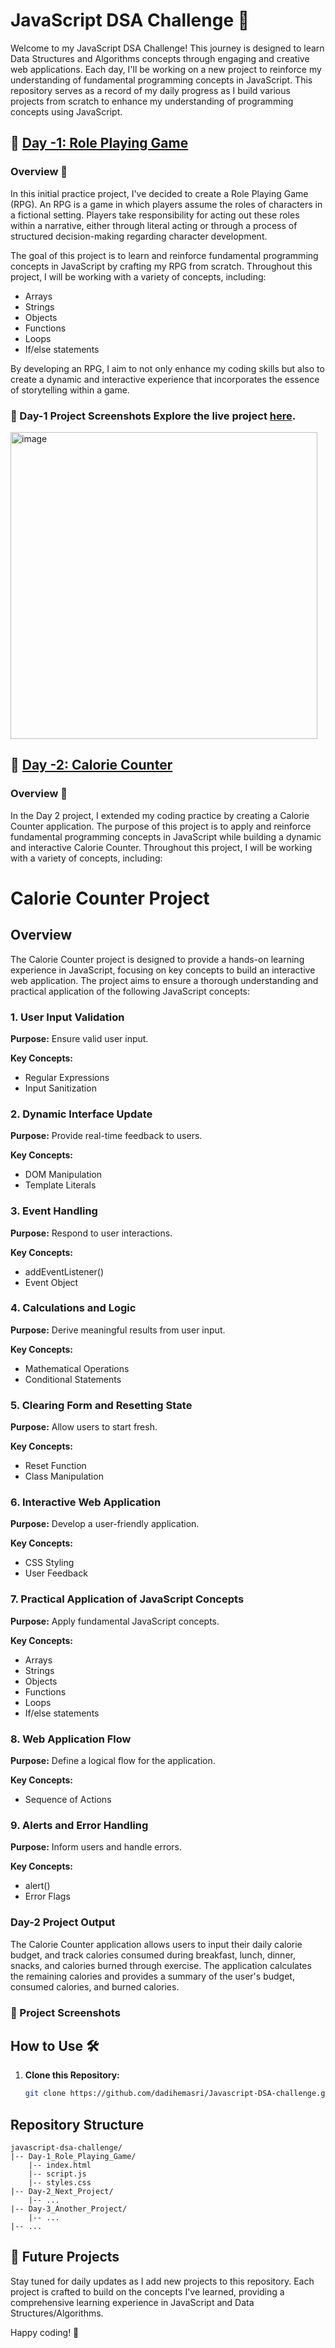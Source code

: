 # JavaScript DSA Challenge 🚀

Welcome to my JavaScript DSA Challenge! This journey is designed to learn Data Structures and Algorithms concepts through engaging and creative web applications. Each day, I'll be working on a new project to reinforce my understanding of fundamental programming concepts in JavaScript. This repository serves as a record of my daily progress as I build various projects from scratch to enhance my understanding of programming concepts using JavaScript.

## 🌟 [Day -1: Role Playing Game](https://dadihemasri.github.io/Role-Playing-game/)

### Overview 📜

In this initial practice project, I've decided to create a Role Playing Game (RPG). An RPG is a game in which players assume the roles of characters in a fictional setting. Players take responsibility for acting out these roles within a narrative, either through literal acting or through a process of structured decision-making regarding character development.

The goal of this project is to learn and reinforce fundamental programming concepts in JavaScript by crafting my RPG from scratch. Throughout this project, I will be working with a variety of concepts, including:

- Arrays
- Strings
- Objects
- Functions
- Loops
- If/else statements

By developing an RPG, I aim to not only enhance my coding skills but also to create a dynamic and interactive experience that incorporates the essence of storytelling within a game.
### 🌈 Day-1 Project Screenshots  Explore the live project [here](https://dadihemasri.github.io/Role-Playing-game/).


<img width="491" alt="image" src="https://github.com/dadihemasri/Javascript-DSA-challenge/assets/85781102/eb8e889e-198f-45b3-b24d-b5c2c64c88dd">

## 🌟 [Day -2: Calorie Counter](https://dadihemasri.github.io/Role-Playing-game/)
### Overview 📜
In the Day 2 project, I extended my coding practice by creating a Calorie Counter application. The purpose of this project is to apply and reinforce fundamental programming concepts in JavaScript while building a dynamic and interactive Calorie Counter.
Throughout this project, I will be working with a variety of concepts, including:
# Calorie Counter Project

## Overview

The Calorie Counter project is designed to provide a hands-on learning experience in JavaScript, focusing on key concepts to build an interactive web application. The project aims to ensure a thorough understanding and practical application of the following JavaScript concepts:

### 1. User Input Validation

**Purpose:** Ensure valid user input.

**Key Concepts:**
- Regular Expressions
- Input Sanitization

### 2. Dynamic Interface Update

**Purpose:** Provide real-time feedback to users.

**Key Concepts:**
- DOM Manipulation
- Template Literals

### 3. Event Handling

**Purpose:** Respond to user interactions.

**Key Concepts:**
- addEventListener()
- Event Object

### 4. Calculations and Logic

**Purpose:** Derive meaningful results from user input.

**Key Concepts:**
- Mathematical Operations
- Conditional Statements

### 5. Clearing Form and Resetting State

**Purpose:** Allow users to start fresh.

**Key Concepts:**
- Reset Function
- Class Manipulation

### 6. Interactive Web Application

**Purpose:** Develop a user-friendly application.

**Key Concepts:**
- CSS Styling
- User Feedback

### 7. Practical Application of JavaScript Concepts

**Purpose:** Apply fundamental JavaScript concepts.

**Key Concepts:**
- Arrays
- Strings
- Objects
- Functions
- Loops
- If/else statements

### 8. Web Application Flow

**Purpose:** Define a logical flow for the application.

**Key Concepts:**
- Sequence of Actions

### 9. Alerts and Error Handling

**Purpose:** Inform users and handle errors.

**Key Concepts:**
- alert()
- Error Flags
### Day-2 Project Output
The Calorie Counter application allows users to input their daily calorie budget, and track calories consumed during breakfast, lunch, dinner, snacks, and calories burned through exercise. The application calculates the remaining calories and provides a summary of the user's budget, consumed calories, and burned calories.


### 🌈 Project Screenshots

## How to Use 🛠️

1. **Clone this Repository:**
   ```bash
   git clone https://github.com/dadihemasri/Javascript-DSA-challenge.git

   
## Repository Structure
```plaintext
javascript-dsa-challenge/
|-- Day-1_Role_Playing_Game/
    |-- index.html
    |-- script.js
    |-- styles.css
|-- Day-2_Next_Project/
    |-- ...
|-- Day-3_Another_Project/
    |-- ...
|-- ...
```

## 🚧 Future Projects
Stay tuned for daily updates as I add new projects to this repository. Each project is crafted to build on the concepts I've learned, providing a comprehensive learning experience in JavaScript and Data Structures/Algorithms.

Happy coding! 🎉
